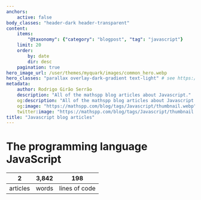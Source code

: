 ```yaml
---
anchors:
    active: false
body_classes: "header-dark header-transparent"
content:
    items:
        "@taxonomy": {"category": "blogpost", "tag": "javascript"}
    limit: 20
    order:
        by: date
        dir: desc
    pagination: true
hero_image_url: /user/themes/myquark/images/common_hero.webp
hero_classes: "parallax overlay-dark-gradient text-light" # see https://demo.getgrav.org/blog-skeleton/blog/hero-classes
metadata:
    author: Rodrigo Girão Serrão
    description: "All of the mathspp blog articles about Javascript."
    og:description: "All of the mathspp blog articles about Javascript."
    og:image: "https://mathspp.com/blog/tags/Javascript/thumbnail.webp"
    twitter:image: "https://mathspp.com/blog/tags/Javascript/thumbnail.webp"
title: "Javascript blog articles"
---
```



# The programming language JavaScript


<table class="stats-table">
    <thead>
        <tr>
            <th style="text-align: center;">2</th>
            <th style="text-align: center;">3,842</th>
            <th style="text-align: center;">198</th>
        </tr>
    </thead>
    <tbody>
        <tr>
            <td style="text-align: center;">articles</td>
            <td style="text-align: center;">words</td>
            <td style="text-align: center;">lines of code</td>
        </tr>
    </tbody>
</table>